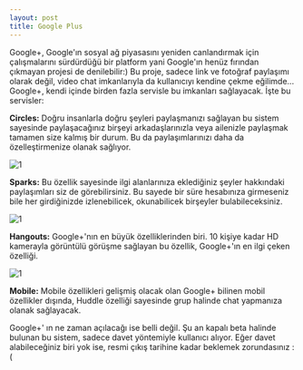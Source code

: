 ```yaml
---
layout: post
title: Google Plus
---
```


Google+, Google'ın sosyal ağ piyasasını yeniden canlandırmak için çalışmalarını 
sürdürdüğü bir platform yani Google'ın henüz fırından çıkmayan projesi de denilebilir:)
Bu proje, sadece link ve fotoğraf paylaşımı olarak değil, video chat imkanlarıyla da 
kullanıcıyı kendine çekme eğilimde... Google+, kendi içinde birden fazla servisle bu imkanları
sağlayacak. İşte bu servisler:

**Circles:** Doğru insanlarla doğru şeyleri paylaşmanızı sağlayan bu sistem sayesinde paylaşacağınız
birşeyi arkadaşlarınızla veya ailenizle paylaşmak tamamen size kalmış bir durum. Bu da paylaşımlarınızı
daha da özelleştirmenize olanak sağlıyor.

![1](http://maydogan.me/file/circles.jpg)

**Sparks:** Bu özellik sayesinde ilgi alanlarınıza eklediğiniz şeyler hakkındaki
paylaşımları siz de görebilirsiniz. Bu sayede bir süre hesabınıza girmeseniz bile 
her girdiğinizde izlenebilicek, okunabilicek birşeyler bulabileceksiniz.

![1](http://maydogan.me/file/sparks.jpg)

**Hangouts:** Google+'nın en büyük özelliklerinden biri. 10 kişiye kadar HD kamerayla 
görüntülü görüşme sağlayan bu özellik, Google+'ın en ilgi çeken özelliği.

![1](http://maydogan.me/file/hangouts.jpg)

**Mobile:** Mobile özellikleri gelişmiş olacak olan Google+ bilinen mobil özellikler dışında,
Huddle özelliği sayesinde grup halinde chat yapmanıza olanak sağlayacak. 

Google+' ın ne zaman açılacağı ise belli değil. Şu an kapalı beta halinde bulunan bu sistem, 
sadece davet yöntemiyle kullanıcı alıyor. Eğer davet alabileceğiniz biri yok ise, resmi çıkış 
tarihine kadar beklemek zorundasınız :(

